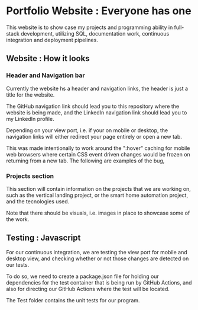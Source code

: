 # Portfolio Website : Everyone has one
This website is to show case my projects and programming ability in full-stack development, utilizing SQL, documentation work, continuous integration and deployment pipelines.

## Website : How it looks
### Header and Navigation bar
Currently the website hs a header and navigation links, the header is just a title for the website.

The GitHub navigation link should lead you to this repository where the website is being made,
and the LinkedIn navigation link should lead you to my LinkedIn profile.

Depending on your view port, i.e. if your on mobile or desktop, the navigation links will either redirect your page entirely or open a new tab.

This was made intentionally to work around the ":hover" caching for mobile web browsers where certain CSS event driven changes would be frozen on returning from a new tab. The following are examples of the bug,

### Projects section
This section will contain information on the projects that we are working on, such as the
vertical landing project, or the smart home automation project, and the tecnologies used.

Note that there should be visuals, i.e. images in place to showcase some of the work.

## Testing : Javascript
For our continuous integration, we are testing the view port for mobile and desktop view, and checking whether or not those changes are detected on our tests.

To do so, we need to create a package.json file for holding our dependencies for the test container that is being run by GitHub Actions, and also for directing our GitHub Actions where the test will be located.

The Test folder contains the unit tests for our program.